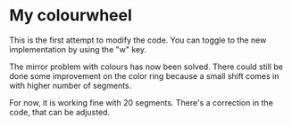 # My colourwheel

This is the first attempt to modify the code. You can toggle to the new implementation
by using the "w" key. 

The mirror problem with colours has now been solved. There could still be done
some improvement on the color ring because a small shift comes in with higher number
of segments.

For now, it is working fine with 20 segments. There's a correction in the code,
that can be adjusted.